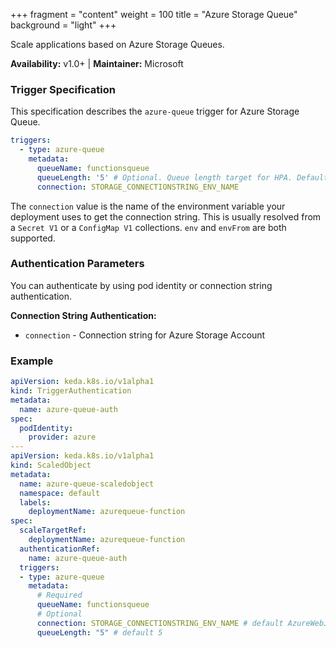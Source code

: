 +++
fragment = "content"
weight = 100
title = "Azure Storage Queue"
background = "light"
+++

Scale applications based on Azure Storage Queues.

**Availability:** v1.0+ | **Maintainer:** Microsoft

<!--more-->

### Trigger Specification

This specification describes the `azure-queue` trigger for Azure Storage Queue.

```yaml
triggers:
  - type: azure-queue
    metadata:
      queueName: functionsqueue
      queueLength: '5' # Optional. Queue length target for HPA. Default: 5 messages
      connection: STORAGE_CONNECTIONSTRING_ENV_NAME
```

The `connection` value is the name of the environment variable your deployment uses to get the connection string. This is usually resolved from a `Secret V1` or a `ConfigMap V1` collections. `env` and `envFrom` are both supported.

### Authentication Parameters

You can authenticate by using pod identity or connection string authentication.

**Connection String Authentication:**

- `connection` - Connection string for Azure Storage Account

### Example

```yaml
apiVersion: keda.k8s.io/v1alpha1
kind: TriggerAuthentication
metadata:
  name: azure-queue-auth
spec:
  podIdentity:
    provider: azure
---
apiVersion: keda.k8s.io/v1alpha1
kind: ScaledObject
metadata:
  name: azure-queue-scaledobject
  namespace: default
  labels:
    deploymentName: azurequeue-function
spec:
  scaleTargetRef:
    deploymentName: azurequeue-function
  authenticationRef:
    name: azure-queue-auth
  triggers:
  - type: azure-queue
    metadata:
      # Required
      queueName: functionsqueue
      # Optional
      connection: STORAGE_CONNECTIONSTRING_ENV_NAME # default AzureWebJobsStorage. In this sample it will use pod identity. If not you do need a connection string reference.
      queueLength: "5" # default 5
```
